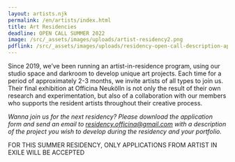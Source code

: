```yaml
---
layout: artists.njk
permalink: /en/artists/index.html
title: Art Residencies
deadline: OPEN CALL SUMMER 2022
image: /src/_assets/images/uploads/artist-residency2.png
pdflink: /src/_assets/images/uploads/residency-open-call-description-application-form-summer22.pdf
---
```

Since 2019, we’ve been running an artist-in-residence program, using our studio space and darkroom to develop unique art projects. Each time for a period of approximately 2-3 months, we invite artists of all types to join us. Their final exhibition at Officina Neukölln is not only the result of their own research and experimentation, but also of a collaboration with our members who supports the resident artists throughout their creative process.

*Wanna join us for the next residency? Please download the application form and send an email to residency.officina@gmail.com with a description of the project you wish to develop during the residency and your portfolio.*

FOR THIS SUMMER RESIDENCY, ONLY APPLICATIONS FROM ARTIST IN EXILE WILL BE ACCEPTED